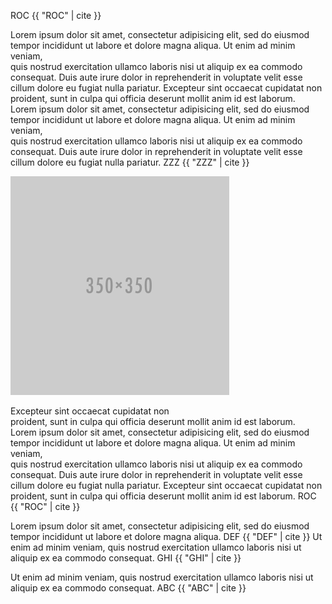 
ROC {{ "ROC" | cite }}




<!-- https://toolchain.gitbook.com/config.html -->
<!-- https://toolchain.gitbook.com/plugins/hooks.html -->
<!-- https://toolchain.gitbook.com/plugins/blocks.html -->
<!-- https://toolchain.gitbook.com/plugins/filters.html -->
<!-- https://toolchain.gitbook.com/plugins/api.html -->

Lorem ipsum dolor sit amet, consectetur adipisicing elit, sed do eiusmod  
tempor incididunt ut labore et dolore magna aliqua. Ut enim ad minim veniam,  
quis nostrud exercitation ullamco laboris nisi ut aliquip ex ea commodo  
consequat. Duis aute irure dolor in reprehenderit in voluptate velit esse  
cillum dolore eu fugiat nulla pariatur. Excepteur sint occaecat cupidatat non  
proident, sunt in culpa qui officia deserunt mollit anim id est laborum.  
Lorem ipsum dolor sit amet, consectetur adipisicing elit, sed do eiusmod  
tempor incididunt ut labore et dolore magna aliqua. Ut enim ad minim veniam,  
quis nostrud exercitation ullamco laboris nisi ut aliquip ex ea commodo  
consequat. Duis aute irure dolor in reprehenderit in voluptate velit esse  
cillum dolore eu fugiat nulla pariatur. ZZZ {{ "ZZZ" | cite }}

![test](img/plcehld.png)

Excepteur sint occaecat cupidatat non  
proident, sunt in culpa qui officia deserunt mollit anim id est laborum.  
Lorem ipsum dolor sit amet, consectetur adipisicing elit, sed do eiusmod  
tempor incididunt ut labore et dolore magna aliqua. Ut enim ad minim veniam,  
quis nostrud exercitation ullamco laboris nisi ut aliquip ex ea commodo  
consequat. Duis aute irure dolor in reprehenderit in voluptate velit esse  
cillum dolore eu fugiat nulla pariatur. Excepteur sint occaecat cupidatat non  
proident, sunt in culpa qui officia deserunt mollit anim id est laborum. ROC {{ "ROC" | cite }}


Lorem ipsum dolor sit amet, consectetur adipisicing elit, sed do eiusmod  
tempor incididunt ut labore et dolore magna aliqua. DEF {{ "DEF" | cite }}
Ut enim ad minim veniam, quis nostrud exercitation ullamco laboris nisi ut aliquip ex ea commodo consequat. GHI {{ "GHI" | cite }}

Ut enim ad minim veniam, quis nostrud exercitation ullamco laboris nisi ut aliquip ex ea commodo consequat. ABC {{ "ABC" | cite }}
